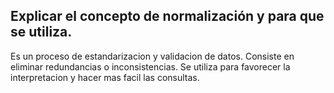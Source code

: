 ## Explicar el concepto de normalización y para que se utiliza.
Es un proceso de estandarizacion y validacion de datos. Consiste en eliminar
redundancias o inconsistencias. 
Se utiliza para favorecer la interpretacion y hacer mas facil las consultas.
